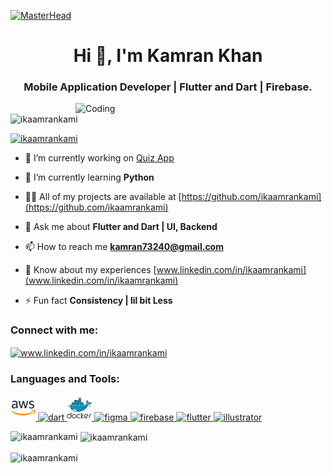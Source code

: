 [![MasterHead](https://miro.medium.com/v2/resize:fit:679/1*mwgzDgWmjTdrvisDRrijWg.gif)](https://github.com/ikaamrankami)
<h1 align="center">Hi 👋, I'm Kamran Khan</h1>
<h3 align="center">Mobile Application Developer | Flutter and Dart | Firebase.</h3>
<img align="right" alt="Coding" width="400" src="https://cdn.dribbble.com/users/1162077/screenshots/3848914/programmer.gif">

<p align="left"> <img src="https://komarev.com/ghpvc/?username=ikaamrankami&label=Profile%20views&color=0e75b6&style=flat" alt="ikaamrankami" /> </p>

<p align="left"> <a href="https://github.com/ryo-ma/github-profile-trophy"><img src="https://github-profile-trophy.vercel.app/?username=ikaamrankami" alt="ikaamrankami" /></a> </p>

- 🔭 I’m currently working on [Quiz App](https://github.com/ikaamrankami/quiz_app_firebase)

- 🌱 I’m currently learning **Python**

- 👨‍💻 All of my projects are available at [https://github.com/ikaamrankami](https://github.com/ikaamrankami)

- 💬 Ask me about **Flutter and Dart | UI, Backend**

- 📫 How to reach me **kamran73240@gmail.com**

- 📄 Know about my experiences [www.linkedin.com/in/ikaamrankami](www.linkedin.com/in/ikaamrankami)

- ⚡ Fun fact **Consistency | lil bit Less**

<h3 align="left">Connect with me:</h3>
<p align="left">
<a href="https://linkedin.com/in/www.linkedin.com/in/ikaamrankami" target="blank"><img align="center" src="https://raw.githubusercontent.com/rahuldkjain/github-profile-readme-generator/master/src/images/icons/Social/linked-in-alt.svg" alt="www.linkedin.com/in/ikaamrankami" height="30" width="40" /></a>
</p>

<h3 align="left">Languages and Tools:</h3>
<p align="left"> <a href="https://aws.amazon.com" target="_blank" rel="noreferrer"> <img src="https://raw.githubusercontent.com/devicons/devicon/master/icons/amazonwebservices/amazonwebservices-original-wordmark.svg" alt="aws" width="40" height="40"/> </a> <a href="https://dart.dev" target="_blank" rel="noreferrer"> <img src="https://www.vectorlogo.zone/logos/dartlang/dartlang-icon.svg" alt="dart" width="40" height="40"/> </a> <a href="https://www.docker.com/" target="_blank" rel="noreferrer"> <img src="https://raw.githubusercontent.com/devicons/devicon/master/icons/docker/docker-original-wordmark.svg" alt="docker" width="40" height="40"/> </a> <a href="https://www.figma.com/" target="_blank" rel="noreferrer"> <img src="https://www.vectorlogo.zone/logos/figma/figma-icon.svg" alt="figma" width="40" height="40"/> </a> <a href="https://firebase.google.com/" target="_blank" rel="noreferrer"> <img src="https://www.vectorlogo.zone/logos/firebase/firebase-icon.svg" alt="firebase" width="40" height="40"/> </a> <a href="https://flutter.dev" target="_blank" rel="noreferrer"> <img src="https://www.vectorlogo.zone/logos/flutterio/flutterio-icon.svg" alt="flutter" width="40" height="40"/> </a> <a href="https://www.adobe.com/in/products/illustrator.html" target="_blank" rel="noreferrer"> <img src="https://www.vectorlogo.zone/logos/adobe_illustrator/adobe_illustrator-icon.svg" alt="illustrator" width="40" height="40"/> </a> </p>

<p><img align="left" src="https://github-readme-stats.vercel.app/api/top-langs?username=ikaamrankami&show_icons=true&locale=en&layout=compact" alt="ikaamrankami" /></p>

<p>&nbsp;<img align="center" src="https://github-readme-stats.vercel.app/api?username=ikaamrankami&show_icons=true&locale=en" alt="ikaamrankami" /></p>

<p><img align="center" src="https://github-readme-streak-stats.herokuapp.com/?user=ikaamrankami&" alt="ikaamrankami" /></p>
